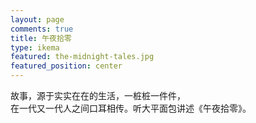```yaml
---
layout: page
comments: true
title: 午夜拾零
type: ikema
featured: the-midnight-tales.jpg
featured_position: center
---
```


故事，源于实实在在的生活，一桩桩一件件，  
在一代又一代人之间口耳相传。听大平面包讲述《午夜拾零》。

<script>window.location = '/dapingmianbao/2019/04/19/wuyeshiling/'</script>